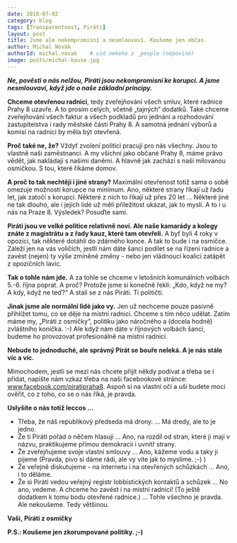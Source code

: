 ```yaml
---
date: 2018-07-02
category: blog
tags: [Transparentnost, Piráti]
layout: post
title: Jsme ale nekompromisní a nesmlouvaví. Koušeme jen občas.
author: Michal Novák
authorId: michal.novak    # uid nekoho z _people (nepoviné)
image: posts/michal-kouse.jpg
---
```



**_Ne, pověsti o nás nelžou, Piráti jsou nekompromisní ke korupci. A jsme nesmlouvaví, když jde o naše základní principy._**

**Chceme otevřenou radnici**, tedy zveřejňování všech smluv, které radnice Prahy 8 uzavře. A to prosím celých, včetně „tajných“ dodatků. Také chceme zveřejňování všech faktur a všech podkladů pro jednání a rozhodování zastupitelstva i rady městské části Prahy 8. A samotná jednání výborů a komisí na radnici by měla být otevřená.

**Proč také ne, že?** Vždyť zvolení politici pracují pro nás všechny. Jsou to vlastně naši zaměstnanci. A my všichni jako občané Prahy 8, máme právo vědět, jak nakládají s našimi daněmi. A hlavně jak zachází s naší milovanou osmičkou. S tou, které říkáme domov.

**A proč to tak nechtějí i jiné strany?** Maximální otevřenost totiž sama o sobě omezuje možnosti korupce na minimum. Ano, některé strany říkají už řadu let, jak zatočí s korupcí. Některé z nich to říkají už přes 20 let … Některé jiné ne tak dlouho, ale i jejich lidé už měli příležitost ukázat, jak to myslí. A to i u nás na Praze 8. Výsledek? Posuďte sami.

**Piráti jsou ve velké politice relativně noví. Ale naše kamarády a kolegy znáte z magistrátu a z řady kauz, které tam otevřeli.** A byť byli 4 roky v opozici, tak některé dotáhli do zdárného konce. A tak to bude i na osmičce. Záleží jen na vás voličích, jestli nám dáte šanci podílet se na řízení radnice a zavést (nejen) ty výše zmíněné změny - nebo jen vládnoucí koalici zatápět z opozičních lavic.

**Tak o tohle nám jde.** A za tohle se chceme v letošních komunálních volbách 5.-6. října poprat. A proč? Protože jsme si konečně řekli: „Kdo, když ne my? A kdy, když ne teď?“ A stali se z nás Piráti. Ti političtí.

**Jinak jsme ale normální lidé jako vy.** Jen už nechceme pouze pasivně přihlížet tomu, co se děje na místní radnici. Chceme s tím něco udělat. Zatím máme my, „Piráti z osmičky“, politiku jako náročného a (docela hodně) zvláštního koníčka. :-) Ale když nám dáte v říjnových volbách šanci, budeme ho provozovat profesionálně na místní radnici.

**Nebude to jednoduché, ale správný Pirát se bouře neleká. A je nás stále víc a víc.**

Mimochodem, jestli se mezi nás chcete přijít někdy podívat a třeba se i přidat, napište nám vzkaz třeba na naši facebookové stránce: www.facebook.com/piratipraha8. Aspoň si na vlastní oči a uši budete moci ověřit, co z toho, co se o nás říká, je pravda.

**Uslyšíte o nás totiž leccos …**
- Třeba, že náš republikový předseda má drony. … Má dredy, ale to je jedno.
- Že ti Piráti pořád o něčem hlasují … Ano, na rozdíl od stran, které ji mají v názvu, praktikujeme přímou demokracii i uvnitř strany.
- Že zveřejňujeme svoje vlastní smlouvy … Ano, kážeme vodu a taky ji pijeme (Pravda, pivo si dáme rádi, ale vy víte jak to myslíme. ;-) )
- Že veřejně diskutujeme - na internetu i na otevřených schůzkách … Ano, i to děláme.
- Že si Piráti vedou veřejný registr lobbistických kontaktů a schůzek … No ano, vedeme. A chceme ho zavést i na místní radnici! (To ještě dodatkem k tomu bodu otevřené radnice.)
… Tohle všechno je pravda. Ale nekoušeme. Tedy většinou.

**Vaši,**
**Piráti z osmičky**

**P.S.: Koušeme jen zkorumpované politiky. ;-)**


